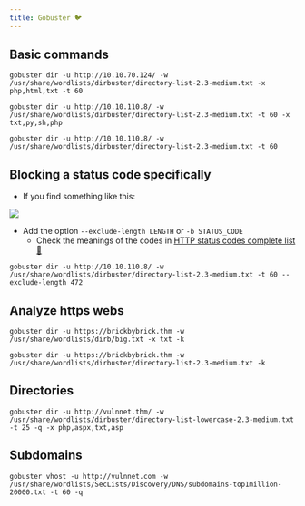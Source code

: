 ```yaml
---
title: Gobuster 🐦
---
```

## Basic commands

````shell
gobuster dir -u http://10.10.70.124/ -w /usr/share/wordlists/dirbuster/directory-list-2.3-medium.txt -x php,html,txt -t 60

gobuster dir -u http://10.10.110.8/ -w /usr/share/wordlists/dirbuster/directory-list-2.3-medium.txt -t 60 -x txt,py,sh,php

gobuster dir -u http://10.10.110.8/ -w /usr/share/wordlists/dirbuster/directory-list-2.3-medium.txt -t 60
````

## Blocking a status code specifically

- If you find something like this:

![](Pasted%20image%2020240419111932.png)

- Add the option `--exclude-length LENGTH` or `-b STATUS_CODE`
	- Check the meanings of the codes in [HTTP status codes complete list 💨](http_status_codes)

```shell
gobuster dir -u http://10.10.110.8/ -w /usr/share/wordlists/dirbuster/directory-list-2.3-medium.txt -t 60 --exclude-length 472
```

## Analyze https webs

```shell
gobuster dir -u https://brickbybrick.thm -w /usr/share/wordlists/dirb/big.txt -x txt -k

gobuster dir -u https://brickbybrick.thm -w /usr/share/wordlists/dirbuster/directory-list-2.3-medium.txt -k
```

## Directories

```shell
gobuster dir -u http://vulnnet.thm/ -w /usr/share/wordlists/dirbuster/directory-list-lowercase-2.3-medium.txt -t 25 -q -x php,aspx,txt,asp
```

## Subdomains

```shell
gobuster vhost -u http://vulnnet.com -w /usr/share/wordlists/SecLists/Discovery/DNS/subdomains-top1million-20000.txt -t 60 -q
```